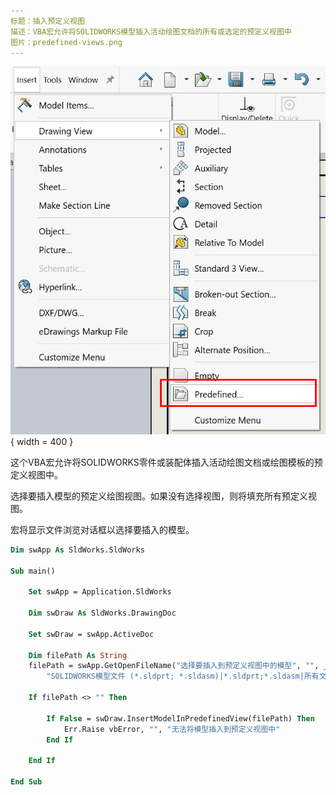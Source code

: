 ```yaml
---
标题：插入预定义视图
描述：VBA宏允许将SOLIDWORKS模型插入活动绘图文档的所有或选定的预定义视图中
图片：predefined-views.png
---
```


![SOLIDWORKS预定义视图](predefined-views.png){ width = 400 }

这个VBA宏允许将SOLIDWORKS零件或装配体插入活动绘图文档或绘图模板的预定义视图中。

选择要插入模型的预定义绘图视图。如果没有选择视图，则将填充所有预定义视图。

宏将显示文件浏览对话框以选择要插入的模型。

``` vb
Dim swApp As SldWorks.SldWorks

Sub main()

    Set swApp = Application.SldWorks
    
    Dim swDraw As SldWorks.DrawingDoc
    
    Set swDraw = swApp.ActiveDoc
        
    Dim filePath As String
    filePath = swApp.GetOpenFileName("选择要插入到预定义视图中的模型", "", _
        "SOLIDWORKS模型文件 (*.sldprt; *.sldasm)|*.sldprt;*.sldasm|所有文件 (*.*)|*.*|", 0, "", "")
    
    If filePath <> "" Then
    
        If False = swDraw.InsertModelInPredefinedView(filePath) Then
            Err.Raise vbError, "", "无法将模型插入到预定义视图中"
        End If
    
    End If
    
End Sub
```
